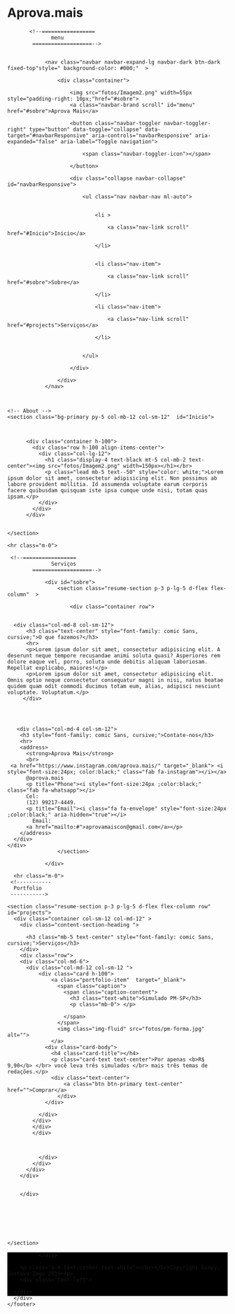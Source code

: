 # Aprova.mais
<!doctype html>
<html lang="pt-br">

<head>

  <!-- Meta tags -->
  <meta charset="utf-8">
  <meta name="viewport" content="width=device-width, initial-scale=1, shrink-to-fit=no">
  <meta name="author" content="Gustavo Zago">
  <meta name="description" content="">
  <link rel="stylesheet" href="https://cdnjs.cloudflare.com/ajax/libs/font-awesome/4.7.0/css/font-awesome.min.css">
  <a href="https://icons8.com/icon/43999/e-mail"></a>

  <!-- Fonts -->
  <link href="fonts/saira-extra-condensed.css" rel="stylesheet">
  <link href="fonts/muli.css" rel="stylesheet">

  <!-- CSS -->
  <link href="css/bootstrap.min.css" rel="stylesheet">
  <link href="css/all.min.css" rel="stylesheet">
  <link href="css/devicon.min.css" rel="stylesheet">
  <link href="css/resume.css" rel="stylesheet">

  <!-- Title -->
 
  <title>Aprova Mais</title>
  
</head>

<body id="page-top">

           <!--=================
                  menu
            ===================-->
                

                <nav class="navbar navbar-expand-lg navbar-dark btn-dark fixed-top"style=" background-color: #000;"  >

                    <div class="container">

                        <img src="fotos/Imagem2.png" width=55px style="padding-right: 10px;"href="#sobre">
                        <a class="navbar-brand scroll" id="menu" href="#sobre">Aprova Mais</a>

                        <button class="navbar-toggler navbar-toggler-right" type="button" data-toggle="collapse" data-target="#navbarResponsive" aria-controls="navbarResponsive" aria-expanded="false" aria-label="Toggle navigation">

                            <span class="navbar-toggler-icon"></span>

                        </button>

                        <div class="collapse navbar-collapse" id="navbarResponsive">

                            <ul class="nav navbar-nav ml-auto">

 
                                <li >

                                    <a class="nav-link scroll" href="#Inicio">Inicio</a>

                                </li>

                              
                                <li class="nav-item">

                                    <a class="nav-link scroll" href="#sobre">Sobre</a>

                                </li>
                                
                                <li class="nav-item">

                                    <a class="nav-link scroll" href="#projects">Serviços</a>

                                </li>


                            </ul>

                        </div>

                    </div>
                </nav>

  

    <!-- About -->
    <section class="bg-primary py-5 col-mb-12 col-sm-12"  id="Inicio">

              
    
          <div class="container h-100">
            <div class="row h-100 align-items-center">
              <div class="col-lg-12">
                <h1 class="display-4 text-black mt-5 col-mb-2 text-center"><img src="fotos/Imagem2.png" width=150px></h1></br>
                <p class="lead mb-5 text--50" style="color: white;">Lorem ipsum dolor sit amet, consectetur adipisicing elit. Non possimus ab labore provident mollitia. Id assumenda voluptate earum corporis facere quibusdam quisquam iste ipsa cumque unde nisi, totam quas ipsam.</p>
              </div>
            </div>
          </div>
      
         
    </section>
<!-- Container -->
<div class="container-fluid ">

    <hr class="m-0">
    
     <!--=================
                  Serviços
            ===================-->

                <div id="sobre">
                    <section class="resume-section p-3 p-lg-5 d-flex flex-column"  >

                        <div class="container row">

                            
      <div class="col-md-8 col-sm-12">
          <h3 class="text-center" style="font-family: comic Sans, cursive;">O que fazemos?</h3>
          <hr>
          <p>Lorem ipsum dolor sit amet, consectetur adipisicing elit. A deserunt neque tempore recusandae animi soluta quasi? Asperiores rem dolore eaque vel, porro, soluta unde debitis aliquam laboriosam. Repellat explicabo, maiores!</p>
          <p>Lorem ipsum dolor sit amet, consectetur adipisicing elit. Omnis optio neque consectetur consequatur magni in nisi, natus beatae quidem quam odit commodi ducimus totam eum, alias, adipisci nesciunt voluptate. Voluptatum.</p>
         </div>

                       

                        
       <div class="col-md-4 col-sm-12">
        <h3 style="font-family: comic Sans, cursive;">Contate-nos</h3>
        <hr>
        <address>
          <strong>Aprova Mais</strong>
          <br>
     <a href="https://www.instagram.com/aprova.mais/" target="_blank"> <i style="font-size:24px; color:black;" class="fab fa-instagram"></i></a>
          @aprova.mais
          <p title="Phone"><i style="font-size:24px ;color:black;" class="fab fa-whatsapp"></i>
          Cel:
          (12) 99217-4449.
          <p title="Email"><i class="fa fa-envelope" style="font-size:24px ;color:black;" aria-hidden="true"></i>
            Email:
          <a href="mailto:#">aprovamaiscon@gmail.com</a></p>
        </address>
      </div>
    </div>
                    </section>

                </div>
     
      <hr class="m-0">
     <!-----------
      Portfolio
     ----------->  

    <section class="resume-section p-3 p-lg-5 d-flex flex-column row" id="projects">
      <div class="container col-sm-12 col-md-12" >
        <div class="content-section-heading ">
         
          <h3 class="mb-5 text-center" style="font-family: comic Sans, cursive;">Serviços</h3>
        </div>
        <div class="row">
        <div class="col-md-6"> 
          <div class="col-md-12 col-sm-12 ">
              <div class="card h-100">
                  <a class="portfolio-item"  target="_blank">
                    <span class="caption">
                      <span class="caption-content">
                        <h3 class="text-white">Simulado PM-SP</h3>
                        <p class="mb-0"> </p>
                       
                      </span>
                    </span>
                    <img class="img-fluid" src="fotos/pm-forma.jpg" alt="">
                  </a>
                <div class="card-body">
                  <h4 class="card-title"></h4>
                  <p class="card-text text-center">Por apenas <b>R$ 9,90</b> </br> você leva três simulados </br> mais três temas de redações.</p>
                  <div class="text-center">
                      <a class="btn btn-primary text-center" href="">Comprar</a>
                    </div>
                </div>
               
              </div>
            </div>     
            </div>  
            </div> 
          
     
               
              </div>
            </div>  
          </div>
        </div>

          
        </div>

   
      
      
  

      
    </section>



  </div>
 <!-- Footer -->
    <footer class="footer text-center" style="background-color: #000;height: 100px;">
      <div class="container">
        <div class="social-icons text-center">
         
              </div>
        
        <p class="m-0 text-center text-white"></br></br>Copyright &copy; Gustavo Zago 2019</p>
        <div class="text-left">
       
      </div>
      </div>
    </footer>

  <!-- JavaScript -->
  <script src="js/jquery-3.3.1.min.js"></script>
  <script src="js/bootstrap.bundle.min.js"></script>
  <script src="js/jquery.easing.min.js"></script>
  <script src="js/resume.js"></script>

</body>

</html>
